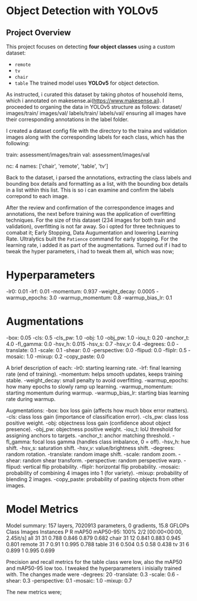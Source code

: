 # Object Detection with YOLOv5

## Project Overview
This project focuses on detecting **four object classes** using a custom dataset:
  - `remote`
  - `tv`
  - `chair`
  - `table`
The trained model uses **YOLOv5** for object detection.

As instructed, i curated this dataset by taking photos of household items, which i annotated on makesense.ai(https://www.makesense.ai).
I proceeded to organing the data in YOLOv5 structure as follows:
  dataset/
    images/train/
    images/val/
    labels/train/
    labels/val/
ensuring all images have their corresponding annotations in the label folder.

I created a dataset config file with the directory to the traina and validation images along with the corresponding labels for each class, which has the following:

  train: assessment/images/train
  val: assessment/images/val

  nc: 4
  names: ['chair', 'remote', 'table', 'tv']

Back to the dataset, i parsed the annotations, extracting the class labels and bounding box details and formatting as a list, with the bounding box details in a list within this list. This is so i can examine and confirm the labels correpond to each image.

After the review and confirmation of the correspondence images and annotations, the next before training was the application of overfitting techniques. For the size of this dataset (234 images for both train and validation), overfitting is not far away. So i opted for three techniques to comabat it; Early Stopping, Data Augumentation and lowering Learning Rate. Ultralytics built the `Patience` command for early stopping. For the learning rate, i added it as part of the augmentations. Turned out if i had to tweak the hyper parameters, i had to tweak them all, which was now;

# Hyperparameters
-lr0: 0.01
-lrf: 0.01
-momentum: 0.937
-weight_decay: 0.0005
-warmup_epochs: 3.0
-warmup_momentum: 0.8
-warmup_bias_lr: 0.1

# Augmentations
-box: 0.05
-cls: 0.5
-cls_pw: 1.0
-obj: 1.0
-obj_pw: 1.0
-iou_t: 0.20
-anchor_t: 4.0
-fl_gamma: 0.0
-hsv_h: 0.015
-hsv_s: 0.7
-hsv_v: 0.4
-degrees: 0.0
-translate: 0.1
-scale: 0.1
-shear: 0.0
-perspective: 0.0
-flipud: 0.0
-fliplr: 0.5
-mosaic: 1.0
-mixup: 0.2
-copy_paste: 0.0

A brief description of each:
-lr0: starting learning rate.
-lrf: final learning rate (end of training).
-momentum: helps smooth updates, keeps training stable.
-weight_decay: small penalty to avoid overfitting.
-warmup_epochs: how many epochs to slowly ramp up learning.
-warmup_momentum: starting momentum during warmup.
-warmup_bias_lr: starting bias learning rate during warmup.

Augmentations:
-box: box loss gain (affects how much bbox error matters).
-cls: class loss gain (importance of classification error).
-cls_pw: class loss positive weight.
-obj: objectness loss gain (confidence about object presence).
-obj_pw: objectness positive weight.
-iou_t: IoU threshold for assigning anchors to targets.
-anchor_t: anchor matching threshold.
-fl_gamma: focal loss gamma (handles class imbalance, 0 = off).
-hsv_h: hue shift.
-hsv_s: saturation shift.
-hsv_v: value/brightness shift.
-degrees: random rotation.
-translate: random image shift.
-scale: random zoom.
-shear: random shear transform.
-perspective: random perspective warp.
-flipud: vertical flip probability.
-fliplr: horizontal flip probability.
-mosaic: probability of combining 4 images into 1 (for variety).
-mixup: probability of blending 2 images.
-copy_paste: probability of pasting objects from other images.


# Model Metrics
Model summary: 157 layers, 7020913 parameters, 0 gradients, 15.8 GFLOPs
                 Class     Images  Instances          P          R      mAP50   mAP50-95: 100% 2/2 [00:00<00:00,  2.45it/s]
                   all         31         31      0.788      0.846      0.879      0.682
                 chair         31         12      0.841      0.883      0.945      0.801
                remote         31          7       0.91          1      0.995      0.788
                 table         31          6      0.504        0.5       0.58      0.438
                    tv         31          6      0.899          1      0.995      0.699

Precision and recall metrics for the table class were low, also the mAP50 and mAP50-95 low too. I tweaked the hyperparameters i inisially trained with. The changes made were
-degrees: 20
-translate: 0.3
-scale: 0.6
-shear: 0.3
-perspective: 0.1
-mosaic: 1.0
-mixup: 0.7

The new metrics were;
